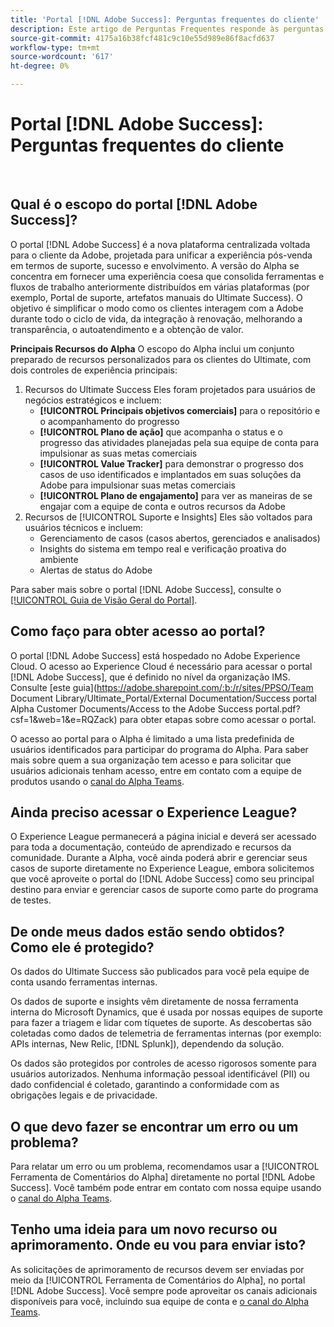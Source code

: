 ```yaml
---
title: 'Portal [!DNL Adobe Success]: Perguntas frequentes do cliente'
description: Este artigo de Perguntas Frequentes responde às perguntas mais frequentes sobre o portal [!DNL Adobe Success] .
source-git-commit: 4175a16b38fcf481c9c10e55d989e86f8acfd637
workflow-type: tm+mt
source-wordcount: '617'
ht-degree: 0%

---
```



# Portal [!DNL Adobe Success]: Perguntas frequentes do cliente

 

## Qual é o escopo do portal [!DNL Adobe Success]?

O portal [!DNL Adobe Success] é a nova plataforma centralizada voltada para o cliente da Adobe, projetada para unificar a experiência pós-venda em termos de suporte, sucesso e envolvimento. A versão do Alpha se concentra em fornecer uma experiência coesa que consolida ferramentas e fluxos de trabalho anteriormente distribuídos em várias plataformas (por exemplo, Portal de suporte, artefatos manuais do Ultimate Success). O objetivo é simplificar o modo como os clientes interagem com a Adobe durante todo o ciclo de vida, da integração à renovação, melhorando a transparência, o autoatendimento e a obtenção de valor.

**Principais Recursos do Alpha**
O escopo do Alpha inclui um conjunto preparado de recursos personalizados para os clientes do Ultimate, com dois controles de experiência principais:
1. Recursos do Ultimate Success
Eles foram projetados para usuários de negócios estratégicos e incluem:
   * **[!UICONTROL Principais objetivos comerciais]** para o repositório e o acompanhamento do progresso
   * **[!UICONTROL Plano de ação]** que acompanha o status e o progresso das atividades planejadas pela sua equipe de conta para impulsionar as suas metas comerciais
   * **[!UICONTROL Value Tracker]** para demonstrar o progresso dos casos de uso identificados e implantados em suas soluções da Adobe para impulsionar suas metas comerciais
   * **[!UICONTROL Plano de engajamento]** para ver as maneiras de se engajar com a equipe de conta e outros recursos da Adobe
1. Recursos de [!UICONTROL Suporte e Insights]
Eles são voltados para usuários técnicos e incluem:
   * Gerenciamento de casos (casos abertos, gerenciados e analisados)
   * Insights do sistema em tempo real e verificação proativa do ambiente
   * Alertas de status do Adobe

Para saber mais sobre o portal [!DNL Adobe Success], consulte o [[!UICONTROL Guia de Visão Geral do Portal]](/help/adobe-success-portal/adobe-success-portal-introduction.md).

## Como faço para obter acesso ao portal?

O portal [!DNL Adobe Success] está hospedado no Adobe Experience Cloud. O acesso ao Experience Cloud é necessário para acessar o portal [!DNL Adobe Success], que é definido no nível da organização IMS. Consulte [este guia]&#x200B;(https://adobe.sharepoint.com/:b:/r/sites/PPSO/Team Document Library/Ultimate_Portal/External Documentation/Success portal Alpha Customer Documents/Access to the Adobe Success portal.pdf?csf=1&amp;web=1&amp;e=RQZack) para obter etapas sobre como acessar o portal.

O acesso ao portal para o Alpha é limitado a uma lista predefinida de usuários identificados para participar do programa do Alpha. Para saber mais sobre quem a sua organização tem acesso e para solicitar que usuários adicionais tenham acesso, entre em contato com a equipe de produtos usando o [canal do Alpha Teams](https://teams.microsoft.com/l/channel/19:h-GcuAZs9uF05rervqTdx2U27ohYINuRUIfbMte9B-U1@thread.tacv2/General?groupId=02b87789-3475-47e4-94c1-0981f63ae89f&tenantId=fa7b1b5a-7b34-4387-94ae-d2c178decee1).

## Ainda preciso acessar o Experience League?

O Experience League permanecerá a página inicial e deverá ser acessado para toda a documentação, conteúdo de aprendizado e recursos da comunidade. Durante a Alpha, você ainda poderá abrir e gerenciar seus casos de suporte diretamente no Experience League, embora solicitemos que você aproveite o portal do [!DNL Adobe Success] como seu principal destino para enviar e gerenciar casos de suporte como parte do programa de testes.

## De onde meus dados estão sendo obtidos? Como ele é protegido?

Os dados do Ultimate Success são publicados para você pela equipe de conta usando ferramentas internas.

Os dados de suporte e insights vêm diretamente de nossa ferramenta interna do Microsoft Dynamics, que é usada por nossas equipes de suporte para fazer a triagem e lidar com tíquetes de suporte. As descobertas são coletadas como dados de telemetria de ferramentas internas (por exemplo: APIs internas, New Relic, [!DNL Splunk]), dependendo da solução.

Os dados são protegidos por controles de acesso rigorosos somente para usuários autorizados. Nenhuma informação pessoal identificável (PII) ou dado confidencial é coletado, garantindo a conformidade com as obrigações legais e de privacidade.

## O que devo fazer se encontrar um erro ou um problema?

Para relatar um erro ou um problema, recomendamos usar a [!UICONTROL Ferramenta de Comentários do Alpha] diretamente no portal [!DNL Adobe Success]. Você também pode entrar em contato com nossa equipe usando o [canal do Alpha Teams](https://teams.microsoft.com/l/channel/19:h-GcuAZs9uF05rervqTdx2U27ohYINuRUIfbMte9B-U1@thread.tacv2/General?groupId=02b87789-3475-47e4-94c1-0981f63ae89f&tenantId=fa7b1b5a-7b34-4387-94ae-d2c178decee1).

## Tenho uma ideia para um novo recurso ou aprimoramento. Onde eu vou para enviar isto?

As solicitações de aprimoramento de recursos devem ser enviadas por meio da [!UICONTROL Ferramenta de Comentários do Alpha], no portal [!DNL Adobe Success]. Você sempre pode aproveitar os canais adicionais disponíveis para você, incluindo sua equipe de conta e [o canal do Alpha Teams](https://teams.microsoft.com/l/channel/19:h-GcuAZs9uF05rervqTdx2U27ohYINuRUIfbMte9B-U1@thread.tacv2/General?groupId=02b87789-3475-47e4-94c1-0981f63ae89f&tenantId=fa7b1b5a-7b34-4387-94ae-d2c178decee1).
